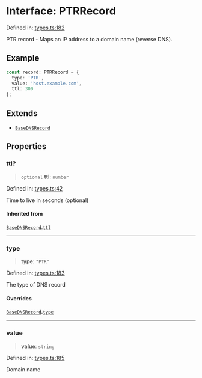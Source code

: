 # Interface: PTRRecord

Defined in: [types.ts:182](https://github.com/Nick2bad4u/dnsValidator/blob/main/src/types.ts#L182)

PTR record - Maps an IP address to a domain name (reverse DNS).

## Example

```typescript
const record: PTRRecord = {
  type: 'PTR',
  value: 'host.example.com',
  ttl: 300
};
```

## Extends

- [`BaseDNSRecord`](BaseDNSRecord.md)

## Properties

### ttl?

> `optional` **ttl**: `number`

Defined in: [types.ts:42](https://github.com/Nick2bad4u/dnsValidator/blob/main/src/types.ts#L42)

Time to live in seconds (optional)

#### Inherited from

[`BaseDNSRecord`](BaseDNSRecord.md).[`ttl`](BaseDNSRecord.md#ttl)

***

### type

> **type**: `"PTR"`

Defined in: [types.ts:183](https://github.com/Nick2bad4u/dnsValidator/blob/main/src/types.ts#L183)

The type of DNS record

#### Overrides

[`BaseDNSRecord`](BaseDNSRecord.md).[`type`](BaseDNSRecord.md#type)

***

### value

> **value**: `string`

Defined in: [types.ts:185](https://github.com/Nick2bad4u/dnsValidator/blob/main/src/types.ts#L185)

Domain name
